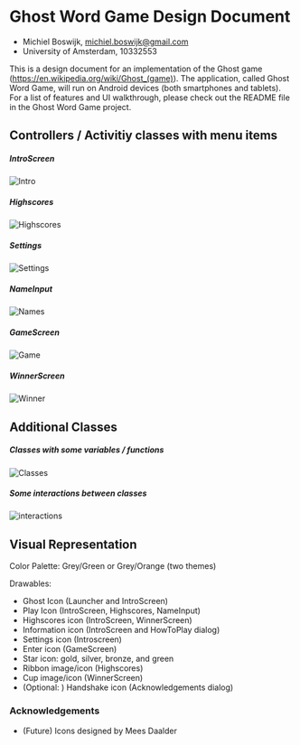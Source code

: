 # Ghost Word Game Design Document

* Michiel Boswijk, michiel.boswijk@gmail.com
* University of Amsterdam, 10332553

This is a design document for an implementation of the Ghost game (https://en.wikipedia.org/wiki/Ghost_(game)). The application, called Ghost Word Game, will run on Android devices (both smartphones and tablets). For a list of features and UI walkthrough, please check out the README file in the Ghost Word Game project.

## Controllers / Activitiy classes with menu items

##### IntroScreen

![Intro](/Sketches/intro.JPG)

##### Highscores

![Highscores](/Sketches/highscores.JPG)

##### Settings

![Settings](/Sketches/settings.JPG)

##### NameInput

![Names](/Sketches/names.JPG)

##### GameScreen

![Game](/Sketches/game.JPG)

##### WinnerScreen

![Winner](/Sketches/winner.JPG)

## Additional Classes

##### Classes with some variables / functions

![Classes](/Sketches/classes.JPG)

##### Some interactions between classes

![interactions](/Sketches/interactions.JPG)

## Visual Representation

Color Palette: Grey/Green or Grey/Orange (two themes)

Drawables:

* Ghost Icon (Launcher and IntroScreen)
* Play Icon (IntroScreen, Highscores, NameInput)
* Highscores icon (IntroScreen, WinnerScreen)
* Information icon (IntroScreen and HowToPlay dialog)
* Settings icon (Introscreen)
* Enter icon (GameScreen)
* Star icon: gold, silver, bronze, and green
* Ribbon image/icon (Highscores)
* Cup image/icon (WinnerScreen)
* (Optional: ) Handshake icon (Acknowledgements dialog)

### Acknowledgements

* (Future) Icons designed by Mees Daalder
